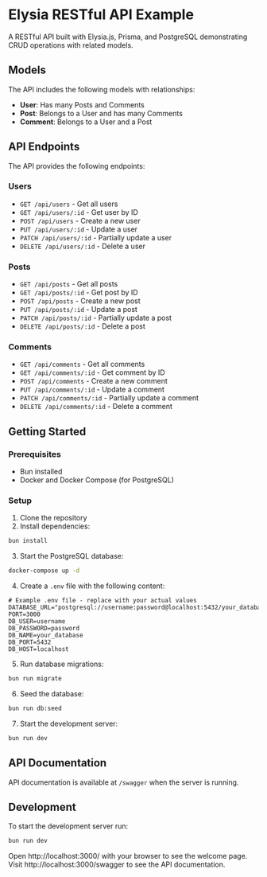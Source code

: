 # Elysia RESTful API Example

A RESTful API built with Elysia.js, Prisma, and PostgreSQL demonstrating CRUD operations with related models.

## Models

The API includes the following models with relationships:

- **User**: Has many Posts and Comments
- **Post**: Belongs to a User and has many Comments
- **Comment**: Belongs to a User and a Post

## API Endpoints

The API provides the following endpoints:

### Users
- `GET /api/users` - Get all users
- `GET /api/users/:id` - Get user by ID
- `POST /api/users` - Create a new user
- `PUT /api/users/:id` - Update a user
- `PATCH /api/users/:id` - Partially update a user
- `DELETE /api/users/:id` - Delete a user

### Posts
- `GET /api/posts` - Get all posts
- `GET /api/posts/:id` - Get post by ID
- `POST /api/posts` - Create a new post
- `PUT /api/posts/:id` - Update a post
- `PATCH /api/posts/:id` - Partially update a post
- `DELETE /api/posts/:id` - Delete a post

### Comments
- `GET /api/comments` - Get all comments
- `GET /api/comments/:id` - Get comment by ID
- `POST /api/comments` - Create a new comment
- `PUT /api/comments/:id` - Update a comment
- `PATCH /api/comments/:id` - Partially update a comment
- `DELETE /api/comments/:id` - Delete a comment

## Getting Started

### Prerequisites
- Bun installed
- Docker and Docker Compose (for PostgreSQL)

### Setup

1. Clone the repository
2. Install dependencies:
```bash
bun install
```

3. Start the PostgreSQL database:
```bash
docker-compose up -d
```

4. Create a `.env` file with the following content:
```
# Example .env file - replace with your actual values
DATABASE_URL="postgresql://username:password@localhost:5432/your_database"
PORT=3000
DB_USER=username
DB_PASSWORD=password
DB_NAME=your_database
DB_PORT=5432
DB_HOST=localhost
```

5. Run database migrations:
```bash
bun run migrate
```

6. Seed the database:
```bash
bun run db:seed
```

7. Start the development server:
```bash
bun run dev
```

## API Documentation

API documentation is available at `/swagger` when the server is running.

## Development

To start the development server run:
```bash
bun run dev
```

Open http://localhost:3000/ with your browser to see the welcome page.
Visit http://localhost:3000/swagger to see the API documentation.